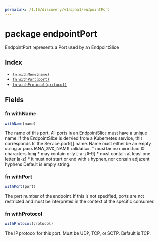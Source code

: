```yaml
---
permalink: /1.16/discovery/v1alpha1/endpointPort
---
```


# package endpointPort

EndpointPort represents a Port used by an EndpointSlice

## Index

* [`fn withName(name)`](#fn-withname)
* [`fn withPort(port)`](#fn-withport)
* [`fn withProtocol(protocol)`](#fn-withprotocol)

## Fields

### fn withName

```ts
withName(name)
```

The name of this port. All ports in an EndpointSlice must have a unique name. If the EndpointSlice is dervied from a Kubernetes service, this corresponds to the Service.ports[].name. Name must either be an empty string or pass IANA_SVC_NAME validation: * must be no more than 15 characters long * may contain only [-a-z0-9] * must contain at least one letter [a-z] * it must not start or end with a hyphen, nor contain adjacent hyphens Default is empty string.

### fn withPort

```ts
withPort(port)
```

The port number of the endpoint. If this is not specified, ports are not restricted and must be interpreted in the context of the specific consumer.

### fn withProtocol

```ts
withProtocol(protocol)
```

The IP protocol for this port. Must be UDP, TCP, or SCTP. Default is TCP.
